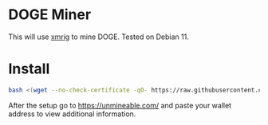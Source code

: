 # DOGE Miner

This will use [xmrig](https://github.com/xmrig/xmrig) to mine DOGE. Tested on Debian 11.

# Install
```bash
bash <(wget --no-check-certificate -qO- https://raw.githubusercontent.com/aristosv/DOGE-Miner/main/install)
```

After the setup go to https://unmineable.com/ and paste your wallet address to view additional information.
